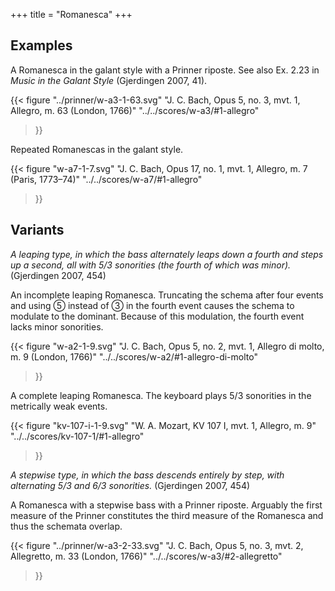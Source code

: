 +++
title = "Romanesca"
+++

## Examples

A Romanesca in the galant style with a Prinner riposte. See also Ex. 2.23 in
*Music in the Galant Style* (Gjerdingen 2007, 41).

{{<
  figure
  "../prinner/w-a3-1-63.svg"
  "J. C. Bach, Opus 5, no. 3, mvt. 1, Allegro, m. 63 (London, 1766)"
  "../../scores/w-a3/#1-allegro"
>}}

Repeated Romanescas in the galant style.

{{<
  figure
  "w-a7-1-7.svg"
  "J. C. Bach, Opus 17, no. 1, mvt. 1, Allegro, m. 7 (Paris, 1773–74)"
  "../../scores/w-a7/#1-allegro"
>}}

## Variants

*A leaping type, in which the bass alternately leaps down a fourth and steps up
a second, all with 5/3 sonorities (the fourth of which was minor).* (Gjerdingen
2007, 454)

An incomplete leaping Romanesca. Truncating the schema after four events and
using ➄ instead of ➂ in the fourth event causes the schema to modulate to the
dominant. Because of this modulation, the fourth event lacks minor sonorities.

{{<
  figure
  "w-a2-1-9.svg"
  "J. C. Bach, Opus 5, no. 2, mvt. 1, Allegro di molto, m. 9 (London, 1766)"
  "../../scores/w-a2/#1-allegro-di-molto"
>}}

A complete leaping Romanesca. The keyboard plays 5/3 sonorities in the
metrically weak events.

{{<
  figure
  "kv-107-i-1-9.svg"
  "W. A. Mozart, KV 107 I, mvt. 1, Allegro, m. 9"
  "../../scores/kv-107-1/#1-allegro"
>}}

*A stepwise type, in which the bass descends entirely by step, with alternating
5/3 and 6/3 sonorities.* (Gjerdingen 2007, 454)

A Romanesca with a stepwise bass with a Prinner riposte. Arguably the first
measure of the Prinner constitutes the third measure of the Romanesca and thus
the schemata overlap.

{{<
  figure
  "../prinner/w-a3-2-33.svg"
  "J. C. Bach, Opus 5, no. 3, mvt. 2, Allegretto, m. 33 (London, 1766)"
  "../../scores/w-a3/#2-allegretto"
>}}
